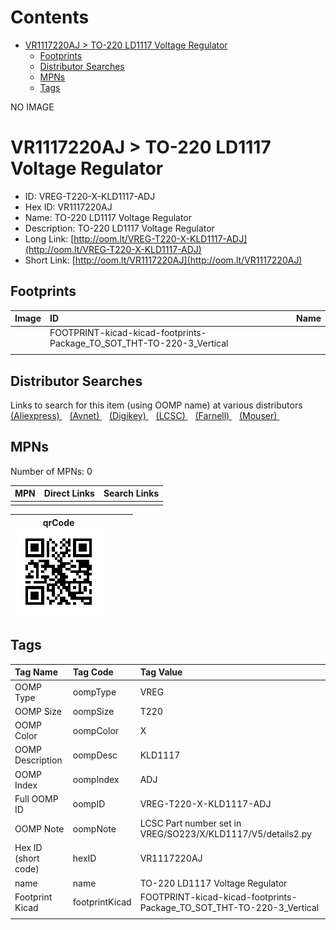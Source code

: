 



Contents
========

* [VR1117220AJ > TO-220 LD1117 Voltage Regulator](#vr1117220aj--to-220-ld1117-voltage-regulator)
	* [Footprints](#footprints)
	* [Distributor Searches](#distributor-searches)
	* [MPNs](#mpns)
	* [Tags](#tags)
  
NO IMAGE  
# VR1117220AJ > TO-220 LD1117 Voltage Regulator

- ID: VREG-T220-X-KLD1117-ADJ
- Hex ID: VR1117220AJ
- Name: TO-220 LD1117 Voltage Regulator
- Description: TO-220 LD1117 Voltage Regulator
- Long Link: [http://oom.lt/VREG-T220-X-KLD1117-ADJ](http://oom.lt/VREG-T220-X-KLD1117-ADJ)
- Short Link: [http://oom.lt/VR1117220AJ](http://oom.lt/VR1117220AJ)

## Footprints
  

|Image|ID|Name|
| :--- | :--- | :--- |
||FOOTPRINT-kicad-kicad-footprints-Package_TO_SOT_THT-TO-220-3_Vertical||
||||

## Distributor Searches
  
Links to search for this item (using OOMP name) at various distributors  
[(Aliexpress) ](https://www.aliexpress.com/wholesale?SearchText=1117TO-220+LD1117+Voltage+Regulator)&nbsp;&nbsp;&nbsp;[(Avnet) ](https://www.avnet.com/shop/us/search/TO-220+LD1117+Voltage+Regulator)&nbsp;&nbsp;&nbsp;[(Digikey) ](https://www.digikey.co.uk/en/products/result?s=TO-220+LD1117+Voltage+Regulator)&nbsp;&nbsp;&nbsp;[(LCSC) ](https://www.lcsc.com/search?q=TO-220+LD1117+Voltage+Regulator)&nbsp;&nbsp;&nbsp;[(Farnell) ](https://uk.farnell.com/search?st=TO-220+LD1117+Voltage+Regulator)&nbsp;&nbsp;&nbsp;[(Mouser) ](https://www.mouser.com/c/?q=TO-220+LD1117+Voltage+Regulator)&nbsp;&nbsp;&nbsp;
## MPNs
  
Number of MPNs: 0  

|MPN|Direct Links|Search Links|
| :--- | :--- | :--- |
||||
  

|qrCode<br>[![](https://raw.githubusercontent.com/oomlout/oomlout_OOMP_parts_V2/main/VREG/T220/X/KLD1117/ADJ/qrCode_140.png)](https://github.com/oomlout/oomlout_OOMP_parts_V2/tree/main/VREG/T220/X/KLD1117/ADJ/qrCode.png)||||
| :---: | :---: | :---: | :---: |

## Tags
  

|Tag Name|Tag Code|Tag Value|
| :--- | :--- | :--- |
|OOMP Type|oompType|VREG|
|OOMP Size|oompSize|T220|
|OOMP Color|oompColor|X|
|OOMP Description|oompDesc|KLD1117|
|OOMP Index|oompIndex|ADJ|
|Full OOMP ID|oompID|VREG-T220-X-KLD1117-ADJ|
|OOMP Note|oompNote|LCSC Part number set in VREG/SO223/X/KLD1117/V5/details2.py|
|Hex ID (short code)|hexID|VR1117220AJ|
|name|name|TO-220 LD1117 Voltage Regulator|
|Footprint Kicad|footprintKicad|FOOTPRINT-kicad-kicad-footprints-Package_TO_SOT_THT-TO-220-3_Vertical|
||||
